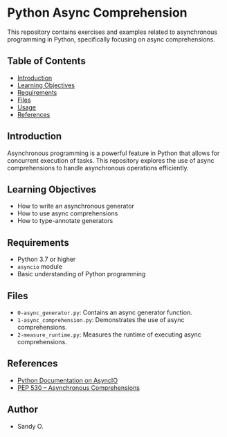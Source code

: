 # Python Async Comprehension

This repository contains exercises and examples related to asynchronous programming in Python, specifically focusing on async comprehensions.

## Table of Contents

- [Introduction](#introduction)
- [Learning Objectives](#learning-objectives)
- [Requirements](#requirements)
- [Files](#files)
- [Usage](#usage)
- [References](#references)

## Introduction

Asynchronous programming is a powerful feature in Python that allows for concurrent execution of tasks. This repository explores the use of async comprehensions to handle asynchronous operations efficiently.

## Learning Objectives

- How to write an asynchronous generator
- How to use async comprehensions
- How to type-annotate generators

## Requirements

- Python 3.7 or higher
- `asyncio` module
- Basic understanding of Python programming

## Files

- `0-async_generator.py`: Contains an async generator function.
- `1-async_comprehension.py`: Demonstrates the use of async comprehensions.
- `2-measure_runtime.py`: Measures the runtime of executing async comprehensions.

## References

- [Python Documentation on AsyncIO](https://docs.python.org/3/library/asyncio.html)
- [PEP 530 – Asynchronous Comprehensions](https://www.python.org/dev/peps/pep-0530/)

## Author

- Sandy O.